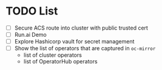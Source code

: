 # TODO List

- [ ] Secure ACS route into cluster with public trusted cert
- [ ] Run.ai Demo
- [ ] Explore Hashicorp vault for secret management
- [ ] Show the list of operators that are captured in `oc-mirror`
  - list of cluster operators
  - list of OperatorHub operators

